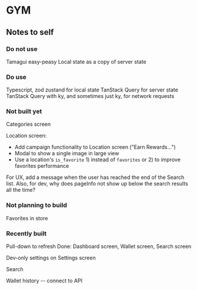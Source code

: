 # GYM

## Notes to self

### Do not use

Tamagui
easy-peasy
Local state as a copy of server state

### Do use

Typescript, zod
zustand for local state
TanStack Query for server state
TanStack Query with ky, and sometimes just ky, for network requests

### Not built yet

Categories screen

Location screen:

- Add campaign functionality to Location screen ("Earn Rewards...")
- Modal to show a single image in large view
- Use a location's `is_favorite` 1) instead of `favorites` or 2) to improve favorites performance

For UX, add a message when the user has reached the end of the Search list. Also, for dev, why does pageInfo not show up below the search results all the time?

### Not planning to build

Favorites in store

### Recently built

Pull-down to refresh
Done: Dashboard screen, Wallet screen, Search screen

Dev-only settings on Settings screen

Search

Wallet history -- connect to API
